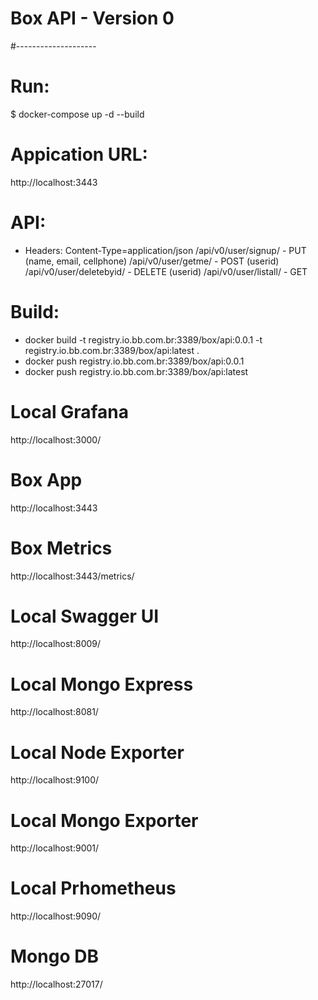 # Box API - Version 0
#--------------------

# Run:
$ docker-compose up -d --build

# Appication URL: 
http://localhost:3443


# API: 
   *  Headers: Content-Type=application/json
/api/v0/user/signup/     - PUT (name, email, cellphone)
/api/v0/user/getme/      - POST (userid)
/api/v0/user/deletebyid/ - DELETE (userid)
/api/v0/user/listall/    - GET 

# Build:
- docker build -t registry.io.bb.com.br:3389/box/api:0.0.1 -t registry.io.bb.com.br:3389/box/api:latest .
- docker push registry.io.bb.com.br:3389/box/api:0.0.1
- docker push registry.io.bb.com.br:3389/box/api:latest

# Local Grafana
http://localhost:3000/

# Box App
http://localhost:3443

# Box Metrics
http://localhost:3443/metrics/

# Local Swagger UI
http://localhost:8009/

# Local Mongo Express
http://localhost:8081/

# Local Node Exporter
http://localhost:9100/

# Local Mongo Exporter
http://localhost:9001/

# Local Prhometheus
http://localhost:9090/

# Mongo DB
http://localhost:27017/